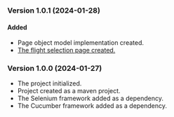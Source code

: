 ### Version 1.0.1 (2024-01-28)
#### **Added**
- Page object model implementation created.
- [The flight selection page created.](https://inar-academy-team4.atlassian.net/browse/T4-65)

### Version 1.0.0 (2024-01-27)

- The project initialized.
- Project created as a maven project.
- The Selenium framework added as a dependency.
- The Cucumber framework added as a dependency.
